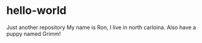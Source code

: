 # hello-world
Just another repository
My name is Ron, I live in north carloina. Also have a puppy named Grimm!
